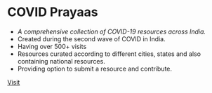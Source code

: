 # **COVID Prayaas**

* *A comprehensive collection of COVID-19 resources across India.*
* Created during the second wave of COVID in India.
* Having over 500+ visits
* Resources curated according to different cities, states and also containing national resources.
* Providing option to submit a resource and contribute.


[Visit](https://covidprayas.web.app)

